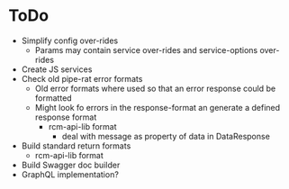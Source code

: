 ToDo
====

- Simplify config over-rides
    - Params may contain service over-rides and service-options over-rides
- Create JS services
- Check old pipe-rat error formats
    - Old error formats where used so that an error response could be formatted
    - Might look fo errors in the response-format an generate a defined response format
        - rcm-api-lib format
            - deal with message as property of data in DataResponse
- Build standard return formats
    - rcm-api-lib format
- Build Swagger doc builder
- GraphQL implementation?
